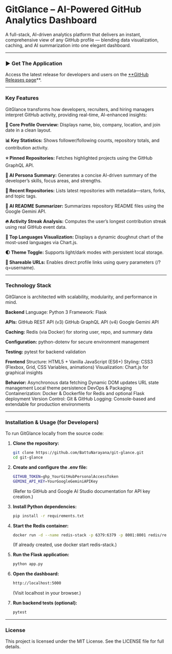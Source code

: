 # GitGlance – AI-Powered GitHub Analytics Dashboard




A full-stack, AI-driven analytics platform that delivers an instant, comprehensive view of any GitHub profile — blending data visualization, caching, and AI summarization into one elegant dashboard.

---

### ► Get The Application

Access the latest release for developers and users on the [**GitHub Releases page](https://github.com/BattuNarayana/git-glance/releases)**.

---

### Key Features

GitGlance transforms how developers, recruiters, and hiring managers interpret GitHub activity, providing real-time, AI-enhanced insights:

**📌 Core Profile Overview:** Displays name, bio, company, location, and join date in a clean layout.

**📊 Key Statistics:** Shows follower/following counts, repository totals, and contribution activity.

**⭐ Pinned Repositories:** Fetches highlighted projects using the GitHub GraphQL API.

**🧠 AI Persona Summary:** Generates a concise AI-driven summary of the developer’s skills, focus areas, and strengths.

**📜 Recent Repositories:** Lists latest repositories with metadata—stars, forks, and topic tags.

**🤖 AI README Summarizer:** Summarizes repository README files using the Google Gemini API.

**🔥 Activity Streak Analysis:** Computes the user’s longest contribution streak using real GitHub event data.

**🎨 Top Languages Visualization:** Displays a dynamic doughnut chart of the most-used languages via Chart.js.

**🌓 Theme Toggle:** Supports light/dark modes with persistent local storage.

**🔗 Shareable URLs:** Enables direct profile links using query parameters (/?q=username).

---

### Technology Stack

GitGlance is architected with scalability, modularity, and performance in mind.

**Backend**
Language: Python 3
Framework: Flask

**APIs:**
GitHub REST API (v3)
GitHub GraphQL API (v4)
Google Gemini API

**Caching:** Redis (via Docker) for storing user, repo, and summary data

**Configuration:** python-dotenv for secure environment management

**Testing:** pytest for backend validation

**Frontend**
Structure: HTML5 + Vanilla JavaScript (ES6+)
Styling: CSS3 (Flexbox, Grid, CSS Variables, animations)
Visualization: Chart.js for graphical insights

**Behavior:**
Asynchronous data fetching
Dynamic DOM updates
URL state management
Local theme persistence
DevOps & Packaging
Containerization: Docker & Dockerfile for Redis and optional Flask deployment
Version Control: Git & GitHub
Logging: Console-based and extendable for production environments

---

### Installation & Usage (for Developers)

To run GitGlance locally from the source code:

1.  **Clone the repository:**
    ```bash
    git clone https://github.com/BattuNarayana/git-glance.git
    cd git-glance
    ```

2.  **Create and configure the .env file:**
    ```bash
    GITHUB_TOKEN=ghp_YourGitHubPersonalAccessToken
    GEMINI_API_KEY=YourGoogleGeminiAPIKey
    ```

    (Refer to GitHub and Google AI Studio documentation for API key creation.)

3.  **Install Python dependencies:**
    ```bash
    pip install -r requirements.txt
    ```

4.  **Start the Redis container:**
    ```bash
    docker run -d --name redis-stack -p 6379:6379 -p 8001:8001 redis/redis-stack:latest
    ```

    (If already created, use docker start redis-stack.)

5.  **Run the Flask application:**
    ```bash
    python app.py
    ```

6.  **Open the dashboard:**
    ```bash
    http://localhost:5000
    ```

    (Visit localhost in your browser.)

7.  **Run backend tests (optional):**
    ```bash
    pytest
    ```

---

### License

This project is licensed under the MIT License.
See the LICENSE file for full details.